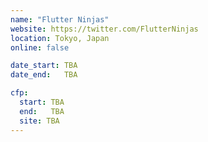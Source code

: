 ```yaml
---
name: "Flutter Ninjas"
website: https://twitter.com/FlutterNinjas
location: Tokyo, Japan
online: false

date_start: TBA
date_end:   TBA

cfp:
  start: TBA
  end:   TBA
  site: TBA
---
```


